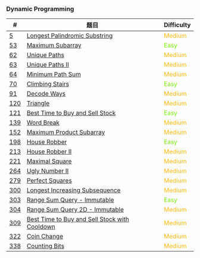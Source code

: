 ### Dynamic Programming

| #                     | 题目                                                         | Difficulty                                 |
| --------------------- | ------------------------------------------------------------ | ------------------------------------------ |
| [5](0005/README.md)   | [Longest Palindromic Substring](0005/README.md)              | <span style='color:#FFB90F;'>Medium</span> |
| [53](0053/README.md)  | [Maximum Subarray](0053/README.md)                           | <span style='color: #76EE00;'>Easy</span>  |
| [62](0062/README.md)  | [Unique Paths](0062/README.md)                               | <span style='color:#FFB90F;'>Medium</span> |
| [63](0063/README.md)  | [Unique Paths II](0063/README.md)                            | <span style='color:#FFB90F;'>Medium</span> |
| [64](0064/README.md)  | [Minimum Path Sum](0064/README.md)                           | <span style='color:#FFB90F;'>Medium</span> |
| [70](0070/README.md)  | [Climbing Stairs](0070/README.md)                            | <span style='color: #76EE00;'>Easy</span>  |
| [91](0091/README.md)  | [Decode Ways](0091/README.md)                                | <span style='color:#FFB90F;'>Medium</span> |
| [120](0120/README.md) | [Triangle](0120/README.md)                                   | <span style='color:#FFB90F;'>Medium</span> |
| [121](0121/README.md) | [Best Time to Buy and Sell Stock](0121/README.md)            | <span style='color: #76EE00;'>Easy</span>  |
| [139](0139/README.md) | [Word Break](0139/README.md)                                 | <span style='color:#FFB90F;'>Medium</span> |
| [152](0152/README.md) | [Maximum Product Subarray](0152/README.md)                   | <span style='color:#FFB90F;'>Medium</span> |
| [198](0198/README.md) | [House Robber](0198/README.md)                               | <span style='color: #76EE00;'>Easy</span>  |
| [213](0213/README.md) | [House Robber II](0213/README.md)                            | <span style='color:#FFB90F;'>Medium</span> |
| [221](0221/README.md) | [Maximal Square](0221/README.md)                             | <span style='color:#FFB90F;'>Medium</span> |
| [264](0264/README.md) | [Ugly Number II](0264/README.md)                             | <span style='color:#FFB90F;'>Medium</span> |
| [279](0279/README.md) | [Perfect Squares](0279/README.md)                            | <span style='color:#FFB90F;'>Medium</span> |
| [300](0300/README.md) | [Longest Increasing Subsequence](0300/README.md)             | <span style='color:#FFB90F;'>Medium</span> |
| [303](0303/README.md) | [Range Sum Query - Immutable](0303/README.md)                | <span style='color: #76EE00;'>Easy</span>  |
| [304](0304/README.md) | [Range Sum Query 2D - Immutable](0304/README.md)             | <span style='color:#FFB90F;'>Medium</span> |
| [309](0309/README.md) | [Best Time to Buy and Sell Stock with Cooldown](0309/README.md) | <span style='color:#FFB90F;'>Medium</span> |
| [322](0322/README.md) | [Coin Change](0322/README.md)                                | <span style='color:#FFB90F;'>Medium</span> |
| [338](0338/README.md) | [Counting Bits](0338/README.md)                              | <span style='color:#FFB90F;'>Medium</span> |

